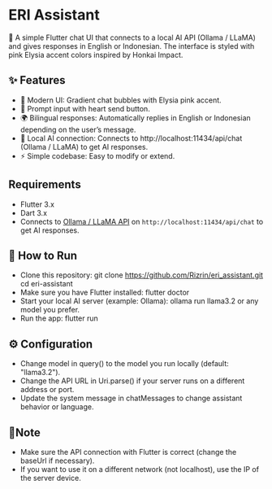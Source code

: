 # ERI Assistant

📱 A simple Flutter chat UI that connects to a local AI API (Ollama / LLaMA) and gives responses in English or Indonesian.
The interface is styled with pink Elysia accent colors inspired by Honkai Impact.

## ✨ Features

- 🎨 Modern UI: Gradient chat bubbles with Elysia pink accent.
- 📝 Prompt input with heart send button.
- 🌍 Bilingual responses: Automatically replies in English or Indonesian depending on the user’s message.
- 🔌 Local AI connection: Connects to http://localhost:11434/api/chat (Ollama / LLaMA) to get AI responses.
- ⚡ Simple codebase: Easy to modify or extend.

## Requirements

- Flutter 3.x
- Dart 3.x
- Connects to [Ollama / LLaMA API](https://ollama.com/) on `http://localhost:11434/api/chat` to get AI responses.

## 🚀 How to Run

- Clone this repository: git clone https://github.com/Rizrin/eri_assistant.git
cd eri-assistant
- Make sure you have Flutter installed: flutter doctor
- Start your local AI server (example: Ollama): ollama run llama3.2
  or any model you prefer.
- Run the app: flutter run

## ⚙️ Configuration
- Change model in query() to the model you run locally (default: "llama3.2").
- Change the API URL in Uri.parse() if your server runs on a different address or port.
- Update the system message in chatMessages to change assistant behavior or language.

## 📌Note

- Make sure the API connection with Flutter is correct (change the baseUrl if necessary).
- If you want to use it on a different network (not localhost), use the IP of the server device.

